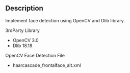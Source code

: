 
## Description

Implement face detection using OpenCV and Dlib library.

3rdParty Library
* OpenCV 3.0
* Dlib 18.18

OpenCV Face Detection File 
* haarcascade_frontalface_alt.xml